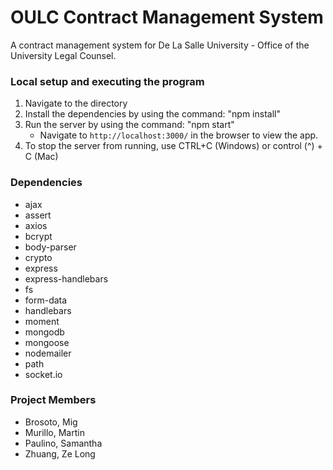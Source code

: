 # OULC Contract Management System
A contract management system for De La Salle University - Office of the University Legal Counsel.

### Local setup and executing the program
1. Navigate to the directory
2. Install the dependencies by using the command: "npm install"
3. Run the server by using the command: "npm start"
    * Navigate to `http://localhost:3000/` in the browser to view the app.
4. To stop the server from running, use CTRL+C (Windows) or control (^) + C (Mac)

### Dependencies
* ajax
* assert
* axios
* bcrypt
* body-parser
* crypto
* express
* express-handlebars
* fs
* form-data
* handlebars
* moment
* mongodb
* mongoose
* nodemailer
* path
* socket.io

### Project Members
* Brosoto, Mig
* Murillo, Martin
* Paulino, Samantha
* Zhuang, Ze Long

